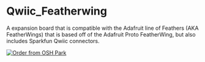 # Qwiic_Featherwing
A expansion board that is compatible with the Adafruit line of Feathers (AKA FeatherWings) that is based off of the Adafruit Proto FeatherWing, but also includes Sparkfun Qwiic connectors.

<a href="https://oshpark.com/shared_projects/GCelqpc8"><img src="https://oshpark.com/assets/badge-5b7ec47045b78aef6eb9d83b3bac6b1920de805e9a0c227658eac6e19a045b9c.png" alt="Order from OSH Park"></img></a>
